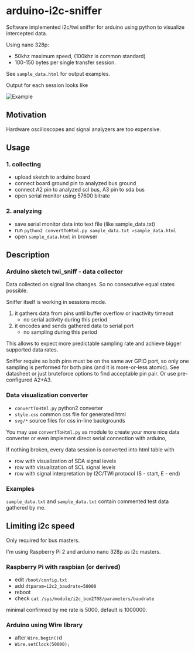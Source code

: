 # arduino-i2c-sniffer
Software implemented i2c/twi sniffer for arduino using python to visualize intercepted data.

Using nano 328p: 

- 50khz maximum speed, (100khz is common standard)
- 100-150 bytes per single transfer session.

See `sample_data.html` for output examples.

Output for each session looks like

![Example](https://cloud.githubusercontent.com/assets/670789/13896574/795b7058-eda1-11e5-8606-5a803e8fa34d.png)

## Motivation
Hardware oscilloscopes and signal analyzers are too expensive.

## Usage


### 1. collecting
- upload sketch to arduino board
- connect board ground pin to analyzed bus ground
- connect A2 pin to analyzed scl bus, A3 pin to sda bus
- open serial monitor using 57600 bitrate

### 2. analyzing
- save serial monitor data into text file (like sample_data.txt)
- run `python2 convertToHtml.py sample_data.txt >sample_data.html`
- open `sample_data.html` in browser

## Description

### Arduino sketch twi_sniff - data collector

Data collected on signal line changes. So no consecutive equal 
states possible.
 
Sniffer itself is working in sessions mode. 

1. it gathers data from pins until buffer overflow or inactivity timeout
      - no serial activity during this period
2. it encodes and sends gathered data to serial port
      - no sampling during this period
      
This allows to expect more predictable sampling rate and achieve bigger 
supported data rates.

Sniffer require so both pins must be on the same avr GPIO port, so only 
one sampling is performed for both pins (and it is more-or-less atomic).
See datasheet or just bruteforce options to find acceptable pin pair.
Or use pre-configured A2+A3.

### Data visualization converter

- `convertToHtml.py` python2 converter
- `style.css` common css file for generated html
- `svg/*` source files for css in-line backgrounds

You may use `convertToHtml.py` as module to create your more nice data 
converter or even implement direct serial connection with arduino,
 
If nothing broken, every data session is converted into html table with
- row with visualization of SDA signal levels
- row with visualization of SCL signal levels
- row with signal interpretation by I2C/TWI protocol (S - start, E - end)
    
### Examples

`sample_data.txt` and `sample_data.txt` contain commented test 
data gathered by me.

## Limiting i2c speed

Only required for bus masters.

I'm using Raspberry Pi 2 and arduino nano 328p as i2c masters.

### Raspberry Pi with raspbian (or derived)

- edit `/boot/config.txt`
- add `dtparam=i2c2_baudrate=50000`
- reboot
- check `cat /sys/module/i2c_bcm2708/parameters/baudrate`

minimal confirmed by me rate is 5000, default is 1000000.
 
### Arduino using Wire library

- after `Wire.begin()`d
- `Wire.setClock(50000);`
